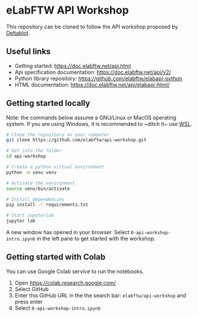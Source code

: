 # eLabFTW API Workshop

This repository can be cloned to follow the API workshop proposed by [Deltablot](https://www.deltablot.com).

## Useful links

* Getting started: https://doc.elabftw.net/api.html
* Api specification documentation: https://doc.elabftw.net/api/v2/
* Python library repository: https://github.com/elabftw/elabapi-python
* HTML documentation: https://doc.elabftw.net/api/elabapi-html/

## Getting started locally

Note: the commands below assume a GNU/Linux or MacOS operating system. If you are using Windows, it is recommended to ~ditch it~ use [WSL](https://learn.microsoft.com/en-us/windows/wsl/install).

~~~bash
# Clone the repository on your computer
git clone https://github.com/elabftw/api-workshop.git

# Get into the folder
cd api-workshop

# Create a python virtual environment
python -m venv venv

# Activate the environment
source venv/bin/activate

# Install dependencies
pip install -r requirements.txt

# Start Jupyterlab
jupyter lab
~~~

A new window has opened in your browser. Select `0-api-workshop-intro.ipynb` in the left pane to get started with the workshop.

## Getting started with Colab

You can use Google Colab service to run the notebooks.

1. Open https://colab.research.google.com/
2. Select GitHub
3. Enter this GitHub URL in the the search bar: `elabftw/api-workshop` and press enter
4. Select `0-api-workshop-intro.ipynb`
